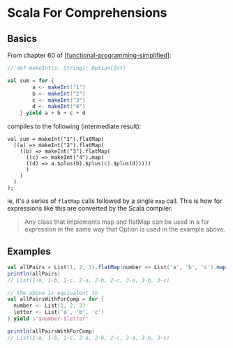 # Scala For Comprehensions

Basics
---

From chapter 60 of [[functional-programming-simplified]]:

```scala
// def makeInt(s: String): Option[Int]

val sum = for {
        a <- makeInt("1")
        b <- makeInt("2")
        c <- makeInt("3")
        d <- makeInt("4")
    } yield a + b + c + d
```

compiles to the following (intermediate result):

```
val sum = makeInt("1").flatMap(
  ((a) => makeInt("2").flatMap(
    ((b) => makeInt("3").flatMap(
      ((c) => makeInt("4").map(
      ((d) => a.$plus(b).$plus(c).$plus(d)))))
      )
    )
  )
);
```

ie, it's a series of `flatMap` calls followed by a single `map` call. This is
how for expressions like this are converted by the Scala compiler.

> Any class that implements map and flatMap can be used in a for expression in
the same way that Option is used in the example above.

Examples
---

```scala
val allPairs = List(1, 2, 3).flatMap(number => List('a', 'b', 'c').map(letter => s"$number-$letter"))
println(allPairs)
// List(1-a, 1-b, 1-c, 2-a, 2-b, 2-c, 3-a, 3-b, 3-c)

// the above is equivalent to
val allPairsWithForComp = for {
  number <- List(1, 2, 3)
  letter <- List('a', 'b', 'c')
} yield s"$number-$letter"

println(allPairsWithForComp)
// List(1-a, 1-b, 1-c, 2-a, 2-b, 2-c, 3-a, 3-b, 3-c)
```


[//begin]: # "Autogenerated link references for markdown compatibility"
[functional-programming-simplified]: ../../../cs/cs-books/functional-programming-simplified/functional-programming-simplified.md "Functional Programming Simplified"
[//end]: # "Autogenerated link references"
